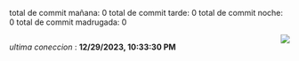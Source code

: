 total de commit mañana: 0 
total de commit tarde: 0 
total de commit noche: 0 
total de commit madrugada: 0 

<div style="display: flex; justify-content: space-between;">
 <p align="right"><i>ultima coneccion</i> : <b>12/29/2023, 10:33:30 PM</b></p> 
 <img src="https://img.shields.io/badge/GitHub%20Action%20Status-Online-brightgreen?style=flat&logo=githubactions&logoColor=%23ffffff&labelColor=%23181717&color=%232088FF" />
</div>



